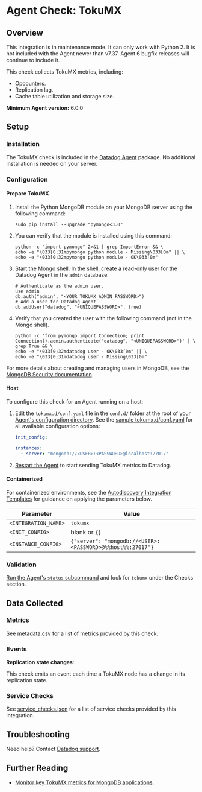 # Agent Check: TokuMX

## Overview

<div class="alert alert-warning">
This integration is in maintenance mode. It can only work with Python 2.
It is not included with the Agent newer than v7.37. Agent 6 bugfix releases will continue to include it.
</div>


This check collects TokuMX metrics, including:

- Opcounters.
- Replication lag.
- Cache table utilization and storage size.

**Minimum Agent version:** 6.0.0

## Setup

### Installation

The TokuMX check is included in the [Datadog Agent][1] package. No additional installation is needed on your server.

### Configuration

#### Prepare TokuMX

1. Install the Python MongoDB module on your MongoDB server using the following command:

   ```shell
   sudo pip install --upgrade "pymongo<3.0"
   ```

2. You can verify that the module is installed using this command:

   ```shell
   python -c "import pymongo" 2>&1 | grep ImportError && \
   echo -e "\033[0;31mpymongo python module - Missing\033[0m" || \
   echo -e "\033[0;32mpymongo python module - OK\033[0m"
   ```

3. Start the Mongo shell. In the shell, create a read-only user for the Datadog Agent in the `admin` database:

   ```shell
   # Authenticate as the admin user.
   use admin
   db.auth("admin", "<YOUR_TOKUMX_ADMIN_PASSWORD>")
   # Add a user for Datadog Agent
   db.addUser("datadog", "<UNIQUEPASSWORD>", true)
   ```

4. Verify that you created the user with the following command (not in the Mongo shell).

   ```shell
   python -c 'from pymongo import Connection; print Connection().admin.authenticate("datadog", "<UNIQUEPASSWORD>")' | \
   grep True && \
   echo -e "\033[0;32mdatadog user - OK\033[0m" || \
   echo -e "\033[0;31mdatadog user - Missing\033[0m"
   ```

For more details about creating and managing users in MongoDB, see the [MongoDB Security documentation][2].

<!-- xxx tabs xxx -->
<!-- xxx tab "Host" xxx -->

#### Host

To configure this check for an Agent running on a host:

1. Edit the `tokumx.d/conf.yaml` file in the `conf.d/` folder at the root of your [Agent's configuration directory][3].
   See the [sample tokumx.d/conf.yaml][4] for all available configuration options:

   ```yaml
   init_config:

   instances:
     - server: "mongodb://<USER>:<PASSWORD>@localhost:27017"
   ```

2. [Restart the Agent][5] to start sending TokuMX metrics to Datadog.

<!-- xxz tab xxx -->
<!-- xxx tab "Containerized" xxx -->

#### Containerized

For containerized environments, see the [Autodiscovery Integration Templates][6] for guidance on applying the parameters below.

| Parameter            | Value                                                      |
| -------------------- | ---------------------------------------------------------- |
| `<INTEGRATION_NAME>` | `tokumx`                                                   |
| `<INIT_CONFIG>`      | blank or `{}`                                              |
| `<INSTANCE_CONFIG>`  | `{"server": "mongodb://<USER>:<PASSWORD>@%%host%%:27017"}` |

<!-- xxz tab xxx -->
<!-- xxz tabs xxx -->

### Validation

[Run the Agent's `status` subcommand][7] and look for `tokumx` under the Checks section.

## Data Collected

### Metrics

See [metadata.csv][8] for a list of metrics provided by this check.

### Events

**Replication state changes**:

This check emits an event each time a TokuMX node has a change in its replication state.

### Service Checks

See [service_checks.json][9] for a list of service checks provided by this integration.

## Troubleshooting

Need help? Contact [Datadog support][10].

## Further Reading

- [Monitor key TokuMX metrics for MongoDB applications][11].

[1]: /account/settings/agent/latest
[2]: https://docs.mongodb.com/manual/security/
[3]: https://docs.datadoghq.com/agent/guide/agent-configuration-files/#agent-configuration-directory
[4]: https://github.com/DataDog/integrations-core/blob/master/tokumx/datadog_checks/tokumx/data/conf.yaml.example
[5]: https://docs.datadoghq.com/agent/guide/agent-commands/#start-stop-and-restart-the-agent
[6]: https://docs.datadoghq.com/agent/kubernetes/integrations/
[7]: https://docs.datadoghq.com/agent/guide/agent-commands/#agent-status-and-information
[8]: https://github.com/DataDog/integrations-core/blob/master/tokumx/metadata.csv
[9]: https://github.com/DataDog/integrations-core/blob/master/tokumx/assets/service_checks.json
[10]: https://docs.datadoghq.com/help/
[11]: https://www.datadoghq.com/blog/monitor-key-tokumx-metrics-mongodb-applications
